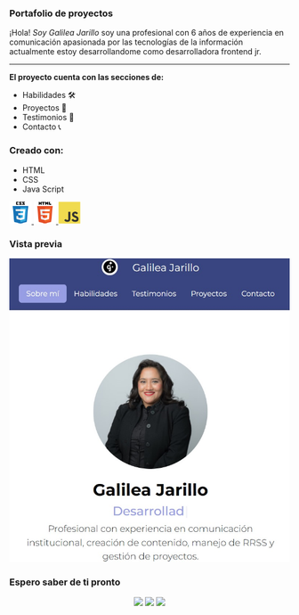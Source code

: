 ### Portafolio de proyectos
¡Hola! *Soy Galilea Jarillo* soy una profesional con 6 años de experiencia en comunicación apasionada por las tecnologías de la información actualmente estoy desarrollandome como desarrolladora frontend jr.

____________________

**El proyecto cuenta con las secciones de:**

- Habilidades 🛠️
- Proyectos 🎯
- Testimonios 💬
- Contacto 📞

### Creado con:

- HTML
- CSS
- Java Script

<a href="https://www.w3schools.com/css/" target="_blank"> <img src="https://raw.githubusercontent.com/devicons/devicon/master/icons/css3/css3-original-wordmark.svg" alt="css3" width="40" height="40"/> </a>
    <a href="https://www.w3.org/html/" target="_blank"> <img src="https://raw.githubusercontent.com/devicons/devicon/master/icons/html5/html5-original-wordmark.svg" alt="html5" width="40" height="40"/> </a>
    <a href="https://developer.mozilla.org/en-US/docs/Web/JavaScript" target="_blank"> <img src="https://raw.githubusercontent.com/devicons/devicon/master/icons/javascript/javascript-original.svg" alt="javascript" width="40" height="40"/> </a>
    
### Vista previa
![Proyecto](/assets/proyecto.jpg)

### Espero saber de ti pronto

<div align="center">
  <a href="https://www.instagram.com/gali.jpg" target="_blank"><img src="https://img.shields.io/badge/-Instagram-%23E4405F?style=for-the-badge&logo=instagram&logoColor=white" target="_blank"></a>
  <a href="https://www.linkedin.com/in/galileajar/" target="_blank"><img src="https://img.shields.io/badge/-LinkedIn-%230077B5?style=for-the-badge&logo=linkedin&logoColor=white" target="_blank"></a> 
  <a href="mailto:holagalileajarillo@gmail.com"><img src="https://img.shields.io/badge/-Gmail-%23333?style=for-the-badge&logo=gmail&logoColor=white&color=red" target="_blank"></a>
</div>



